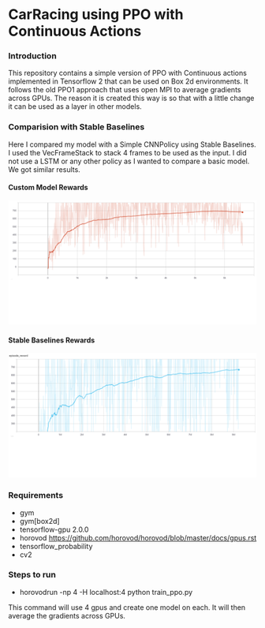 # CarRacing using PPO with Continuous Actions

### Introduction
This repository contains a simple version of PPO with Continuous actions implemented in Tensorflow 2 that can be used on Box 2d environments.
It follows the old PPO1 approach that uses open MPI to average gradients across GPUs. 
The reason it is created this way is so that with a little change it can be used as a layer in other models.

### Comparision with Stable Baselines

Here I compared my model with a Simple CNNPolicy using Stable Baselines. I used the VecFrameStack to stack 4 frames to be used as the input.
I did not use a LSTM or any other policy as I wanted to compare a basic model. We got similar results.

#### Custom Model Rewards
![Custom Model Rewards](Custom%20Model.png)

#### Stable Baselines Rewards

![Stable Baselines Rewards](Stable%20Baselines.png)



### Requirements
- gym
- gym[box2d]
- tensorflow-gpu 2.0.0
- horovod https://github.com/horovod/horovod/blob/master/docs/gpus.rst
- tensorflow_probability
- cv2

### Steps to run
- horovodrun -np 4 -H localhost:4 python train_ppo.py

This command will use 4 gpus and create one model on each. It will then average the gradients across GPUs. 
 
